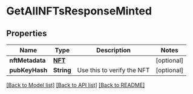 # GetAllNFTsResponseMinted

## Properties
Name | Type | Description | Notes
------------ | ------------- | ------------- | -------------
**nftMetadata** | [**NFT**](NFT.md) |  | [optional] 
**pubKeyHash** | **String** | Use this to verify the NFT | [optional] 

[[Back to Model list]](../README.md#documentation-for-models) [[Back to API list]](../README.md#documentation-for-api-endpoints) [[Back to README]](../README.md)


